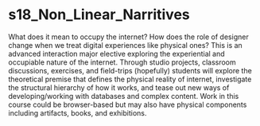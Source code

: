 # s18_Non_Linear_Narritives
What does it mean to occupy the internet? How does the role of designer change when we treat digital experiences like physical ones? This is an advanced interaction major elective exploring the experiential and occupiable nature of the internet. Through studio projects, classroom discussions, exercises, and field-trips (hopefully) students will explore the theoretical premise that defines the physical reality of internet, investigate the structural hierarchy of how it works, and tease out new ways of developing/working with databases and complex content. Work in this course could be browser-based but may also have physical components including artifacts, books, and exhibitions.
